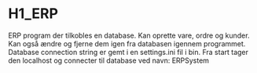 # H1_ERP

ERP program der tilkobles en database. Kan oprette vare, ordre og kunder. Kan også ændre og fjerne dem igen fra databasen igennem programmet.
Database connection string er gemt i en settings.ini fil i bin. Fra start tager den localhost og connecter til database ved navn: ERPSystem
